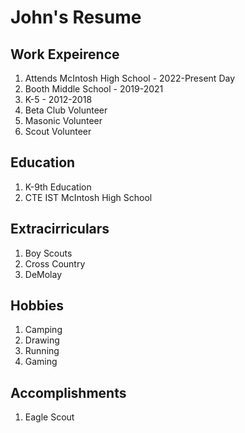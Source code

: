 # John's Resume

## Work Expeirence
1. Attends McIntosh High School - 2022-Present Day
2. Booth Middle School - 2019-2021
3. K-5 - 2012-2018
4. Beta Club Volunteer
5. Masonic Volunteer
6. Scout Volunteer

## Education
1. K-9th Education
2. CTE IST McIntosh High School

## Extracirriculars
1. Boy Scouts
2. Cross Country
3. DeMolay

## Hobbies
1. Camping
2. Drawing
3. Running
4. Gaming

## Accomplishments
1. Eagle Scout
